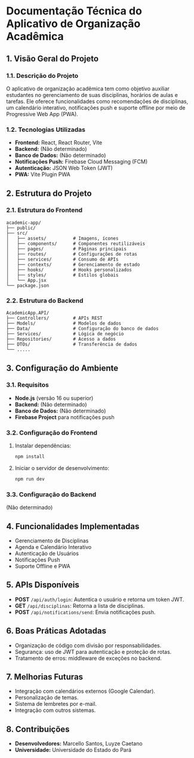 # Documentação Técnica do Aplicativo de Organização Acadêmica

## 1. Visão Geral do Projeto

### 1.1. Descrição do Projeto
O aplicativo de organização acadêmica tem como objetivo auxiliar estudantes no gerenciamento de suas disciplinas, horários de aulas e tarefas. Ele oferece funcionalidades como recomendações de disciplinas, um calendário interativo, notificações push e suporte offline por meio de Progressive Web App (PWA).

### 1.2. Tecnologias Utilizadas
- **Frontend:** React, React Router, Vite
- **Backend:** (Não determinado)
- **Banco de Dados:** (Não determinado)
- **Notificações Push:** Firebase Cloud Messaging (FCM)
- **Autenticação:** JSON Web Token (JWT)
- **PWA:** Vite Plugin PWA

## 2. Estrutura do Projeto

### 2.1. Estrutura do Frontend

```plaintext
academic-app/
├── public/
├── src/
│   ├── assets/          # Imagens, ícones
│   ├── components/      # Componentes reutilizáveis
│   ├── pages/           # Páginas principais
│   ├── routes/          # Configurações de rotas
│   ├── services/        # Consumo de APIs
│   ├── contexts/        # Gerenciamento de estado
│   ├── hooks/           # Hooks personalizados
│   ├── styles/          # Estilos globais
│   └── App.jsx
└── package.json
```

### 2.2. Estrutura do Backend

```plaintext
AcademicApp.API/
├── Controllers/         # APIs REST
├── Models/              # Modelos de dados
├── Data/                # Configuração do banco de dados
├── Services/            # Lógica de negócio
├── Repositories/        # Acesso a dados
├── DTOs/                # Transferência de dados
└── .....
```

## 3. Configuração do Ambiente

### 3.1. Requisitos
- **Node.js** (versão 16 ou superior)
- **Backend:** (Não determinado)
- **Banco de Dados:** (Não determinado)
- **Firebase Project** para notificações push

### 3.2. Configuração do Frontend

1. Instalar dependências:

   ```sh
   npm install
   ```

2. Iniciar o servidor de desenvolvimento:

   ```sh
   npm run dev
   ```

### 3.3. Configuração do Backend

(Não determinado)

## 4. Funcionalidades Implementadas
- Gerenciamento de Disciplinas
- Agenda e Calendário Interativo
- Autenticação de Usuários
- Notificações Push
- Suporte Offline e PWA

## 5. APIs Disponíveis
- **POST** `/api/auth/login`: Autentica o usuário e retorna um token JWT.
- **GET** `/api/disciplinas`: Retorna a lista de disciplinas.
- **POST** `/api/notifications/send`: Envia notificações push.

## 6. Boas Práticas Adotadas
- Organização de código com divisão por responsabilidades.
- Segurança: uso de JWT para autenticação e proteção de rotas.
- Tratamento de erros: middleware de exceções no backend.

## 7. Melhorias Futuras
- Integração com calendários externos (Google Calendar).
- Personalização de temas.
- Sistema de lembretes por e-mail.
- Integração com outros sistemas.

## 8. Contribuições
- **Desenvolvedores:** Marcello Santos, Luyze Caetano
- **Universidade:** Universidade do Estado do Pará

